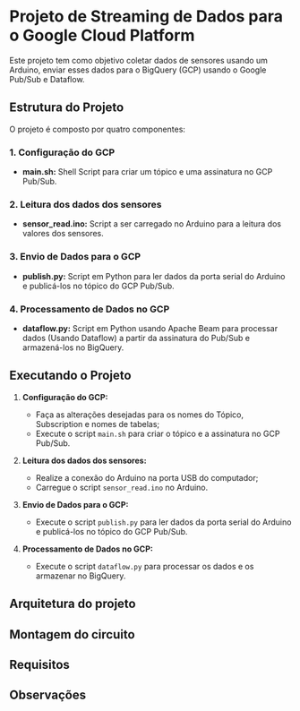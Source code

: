 # Projeto de Streaming de Dados para o Google Cloud Platform

Este projeto tem como objetivo coletar dados de sensores usando um Arduino, enviar esses dados para o BigQuery (GCP) usando o Google Pub/Sub e Dataflow.

## Estrutura do Projeto

O projeto é composto por quatro componentes:

### 1. Configuração do GCP

- **main.sh:** Shell Script para criar um tópico e uma assinatura no GCP Pub/Sub.

### 2. Leitura dos dados dos sensores

- **sensor_read.ino:** Script a ser carregado no Arduino para a leitura dos valores dos sensores.

### 3. Envio de Dados para o GCP

- **publish.py:** Script em Python para ler dados da porta serial do Arduino e publicá-los no tópico do GCP Pub/Sub.

### 4. Processamento de Dados no GCP

- **dataflow.py:** Script em Python usando Apache Beam para processar dados (Usando Dataflow) a partir da assinatura do Pub/Sub e armazená-los no BigQuery.

## Executando o Projeto

1. **Configuração do GCP:**
   - Faça as alterações desejadas para os nomes do Tópico, Subscription e nomes de tabelas;
   - Execute o script `main.sh` para criar o tópico e a assinatura no GCP Pub/Sub.
  
2. **Leitura dos dados dos sensores:**
   - Realize a conexão do Arduino na porta USB do computador;
   - Carregue o script `sensor_read.ino` no Arduino.

3. **Envio de Dados para o GCP:**
   - Execute o script `publish.py` para ler dados da porta serial do Arduino e publicá-los no tópico do GCP Pub/Sub.

4. **Processamento de Dados no GCP:**
   - Execute o script `dataflow.py` para processar os dados e os armazenar no BigQuery.

## Arquitetura do projeto

## Montagem do circuito

## Requisitos

## Observações

